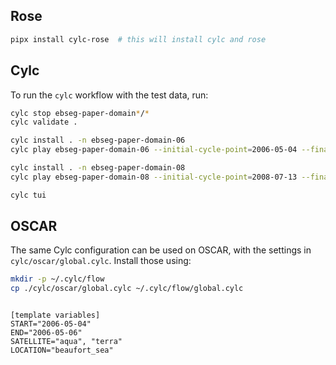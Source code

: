 ## Rose

```bash
pipx install cylc-rose  # this will install cylc and rose
```

## Cylc
To run the `cylc` workflow with the test data, run:
```bash
cylc stop ebseg-paper-domain*/*
cylc validate .

cylc install . -n ebseg-paper-domain-06
cylc play ebseg-paper-domain-06 --initial-cycle-point=2006-05-04 --final-cycle-point=2006-05-06

cylc install . -n ebseg-paper-domain-08
cylc play ebseg-paper-domain-08 --initial-cycle-point=2008-07-13 --final-cycle-point=2008-07-15

cylc tui
```

## OSCAR

The same Cylc configuration can be used on OSCAR, with the settings in `cylc/oscar/global.cylc`.
Install those using:
```bash
mkdir -p ~/.cylc/flow
cp ./cylc/oscar/global.cylc ~/.cylc/flow/global.cylc
```



```

[template variables]
START="2006-05-04"
END="2006-05-06"
SATELLITE="aqua", "terra"
LOCATION="beaufort_sea"

```

